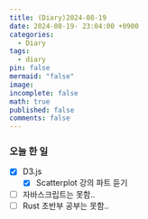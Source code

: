 ```yaml
---
title: (Diary)2024-08-19
date: 2024-08-19- 23:04:00 +0900
categories:
  - Diary
tags:
  - diary
pin: false
mermaid: "false"
image: 
incomplete: false
math: true
published: false
comments: false
---
```

### 오늘 한 일
- [x] D3.js
	- [x] Scatterplot 강의 파트 듣기
- [ ] 자바스크립트는 못함..
- [ ] Rust 초반부 공부는 못함..